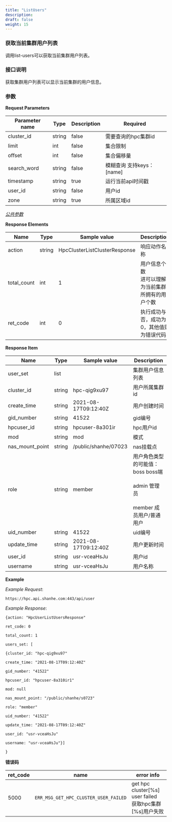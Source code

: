 ```yaml
---
title: "ListUsers"
description: 
draft: false
weight: 15
---
```


### 获取当前集群用户列表

调用list-users可以获取当前集群用户列表。

### **接口说明**

获取集群用户列表可以显示当前集群的用户信息。

### 参数

**Request Parameters**

| Parameter name | Type | Description | Required |
| --- | --- | --- | --- |
| cluster_id     | string | false       | 需要查询的hpc集群id       |
| limit          | int    | false       | 集合限制                  |
| offset         | int    | false       | 集合偏移量                |
| search_word    | string | false       | 模糊查询 支持keys：[name] |
| timestamp      | string | true        | 运行当前api时间戳         |
| user_id        | string | false       | 用户id                    |
| zone           | string | true        | 所属区域id                |

[_公共参数_](../../../parameters/)

**Response Elements**

| Name | Type | Sample value | Description |
| --- | --- | --- | --- |
| action | string | HpcClusterListClusterResponse | 响应动作名称 |
| total_count | int | 1 | 用户信息个数<br>进可以理解为当前集群所拥有的用户个数</br> |
| ret_code | int | 0 | 执行成功与否，成功为0，其他值则为错误代码 |

**Response Item**

| Name            | Type   | Sample value         | Description                                                  |
| --------------- | ------ | -------------------- | ------------------------------------------------------------ |
| user_set        | list   |                      | 集群用户信息列表                                             |
| cluster_id      | string | hpc-qig9xu97         | 用户所属集群id                                               |
| create_time     | string | 2021-08-17T09:12:40Z | 用户创建时间                                                 |
| gid_number      | string | 41522                | gid编号                                                      |
| hpcuser_id      | string | hpcuser-8a301ir      | hpc用户id                                                    |
| mod             | string | mod                  | 模式                                                         |
| nas_mount_point | string | /public/shanhe/07023 | nas挂载点                                                    |
| role            | string | member               | 用户角色类型的可能值：<br>boss boss端</br><br>admin 管理员</br><br>member 成员用户/普通用户</br> |
| uid_number      | string | 41522                | uid编号                                                      |
| update_time     | string | 2021-08-17T09:12:40Z | 用户更新时间                                                 |
| user_id         | string | usr-vceaHsJu         | 用户id                                                       |
| username        | string | usr-vceaHsJu         | 用户名称                                                     |



**Example**

_Example Request_:

```
https://hpc.api.shanhe.com:443/api/user
```

_Example Response_:

```
{action: "HpcUserListUsersResponse"

ret_code: 0

total_count: 1

users_set: [

{cluster_id: "hpc-qig9xu97"

create_time: "2021-08-17T09:12:40Z"

gid_number: "41522"

hpcuser_id: "hpcuser-8a310ir1"

mod: null

nas_mount_point: "/public/shanhe/s0723"

role: "member"

uid_number: "41522"

update_time: "2021-08-17T09:12:40Z"

user_id: "usr-vceaHsJu"

username: "usr-vceaHsJu"}]

}
```

**错误码**

| ret_code | name                                  | error info                                                   |
| -------- | ------------------------------------- | ------------------------------------------------------------ |
| 5000     | `ERR_MSG_GET_HPC_CLUSTER_USER_FAILED` | get hpc cluster[%s] user failed<br>获取hpc集群[%s]用户失败</br> |

